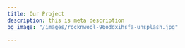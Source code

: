 ```yaml
---
title: Our Project
description: this is meta description
bg_image: "/images/rocknwool-96oddxihsfa-unsplash.jpg"

---
```

